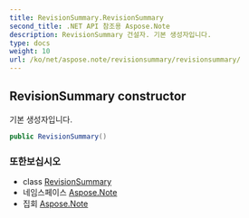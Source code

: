 ```yaml
---
title: RevisionSummary.RevisionSummary
second_title: .NET API 참조용 Aspose.Note
description: RevisionSummary 건설자. 기본 생성자입니다.
type: docs
weight: 10
url: /ko/net/aspose.note/revisionsummary/revisionsummary/
---
```

## RevisionSummary constructor

기본 생성자입니다.

```csharp
public RevisionSummary()
```

### 또한보십시오

* class [RevisionSummary](../)
* 네임스페이스 [Aspose.Note](../../revisionsummary/)
* 집회 [Aspose.Note](../../../)


